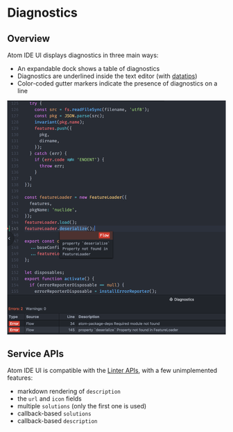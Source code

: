 # Diagnostics

## Overview

Atom IDE UI displays diagnostics in three main ways:

- An expandable dock shows a table of diagnostics
- Diagnostics are underlined inside the text editor (with [datatips](./datatips.md))
- Color-coded gutter markers indicate the presence of diagnostics on a line

![Highlight and fix problems with your code with Diagnostics](./images/diagnostics.png)

## Service APIs

Atom IDE UI is compatible with the [Linter APIs](http://steelbrain.me/linter/),
with a few unimplemented features:

- markdown rendering of `description`
- the `url` and `icon` fields
- multiple `solutions` (only the first one is used)
- callback-based `solutions`
- callback-based `description`
